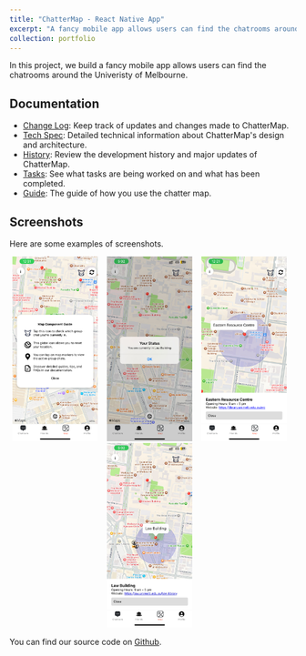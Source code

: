 ```yaml
---
title: "ChatterMap - React Native App"
excerpt: "A fancy mobile app allows users can find the chatrooms around the Univeristy of Melbourne. <br/><img src='/images/chatter_logo.png' width='500'>"
collection: portfolio
---
```


In this project, we build a fancy mobile app allows users can find the chatrooms around the Univeristy of Melbourne.

## Documentation

- [Change Log](CHANGELOG.md): Keep track of updates and changes made to ChatterMap.
- [Tech Spec](https://chattermap.notion.site/Tech-Spec-7a4f390044de40dcafd913281694b1cf?pvs=4): Detailed technical information about ChatterMap's design and architecture.
- [History](history.md): Review the development history and major updates of ChatterMap.
- [Tasks](https://chattermap.notion.site/37bb4c012cc04b3eb8813f6a3261baf5?v=990421b1c3e843ecb08af42ce728afa4&pvs=4): See what tasks are being worked on and what has been completed.
- [Guide](https://xiaolinzzz.notion.site/Guide-to-Open-Chatrooms-3ee45b4f037b4c3f8cfd62a6fe875303?pvs=4): The guide of how you use the chatter map.

## Screenshots
Here are some examples of screenshots.

<p align="center">
  <img width="150" src="/images/c_ex2.jpg" alt=""/> &nbsp;&nbsp;
  <img width="150" src="/images/c_ex3.jpg" alt=""/> &nbsp;&nbsp;
  <img width="150" src="/images/c_ex1.jpg" alt=""/> &nbsp;&nbsp;
  <img width="150" src="/images/c_ex4.jpg" alt=""/> &nbsp;&nbsp;
</p>

You can find our source code on [Github](https://github.com/XiaoLinZzz/ChatterMap).